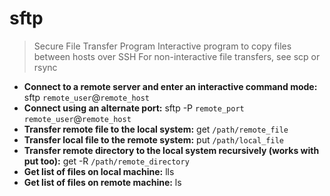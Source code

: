 # sftp
> Secure File Transfer Program
> Interactive program to copy files between hosts over SSH
> For non-interactive file transfers, see scp or rsync
- **Connect to a remote server and enter an interactive command mode:**
sftp `remote_user`@`remote_host`
- **Connect using an alternate port:**
sftp -P `remote_port` `remote_user`@`remote_host`
- **Transfer remote file to the local system:**
get `/path/remote_file`
- **Transfer local file to the remote system:**
put `/path/local_file`
- **Transfer remote directory to the local system recursively (works with put too):**
get -R `/path/remote_directory`
- **Get list of files on local machine:**
lls
- **Get list of files on remote machine:**
ls
